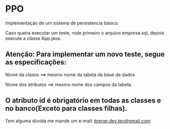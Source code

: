 PPO
===================
Implementação de um sistema de persistencia básico.





Caso queira executar um teste, rode primeiro o arquivo empresa.sql, depois execute a classe App.java.


Atenção:
  Para implementar um novo teste, segue as especificações:
  -----------------------------------------------------------
  Nome da classe ==> mesmo nome da tabela da base de dados
  
  Nome dos atributos ==> mesmo nome dos campos da tabela.
  
  O atributo id é obrigatório em todas as classes e no banco(Exceto para classes filhas).
--------------------------------------------------------------
Tem alguma dúvida me mande um e-mail: brener.dev.tec@gmail.com




